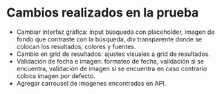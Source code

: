 # Cambios realizados en la prueba

* Cambiar interfaz gráfica: input búsqueda con placeholder, imagen de fondo que contraste con la búsqueda, div transparente donde se colocan los resultados, colores y fuentes.
* Cambio en grid de resultados: ajustes visuales a grid de resultados.
* Validación de fecha e imagen: formateo de fecha, validación si se encuentra, validación de imagen si se encuentra en caso contrario coloca imagen por defecto.
* Agregar carrousel de imagenes encontradas en API.